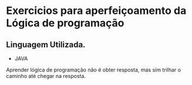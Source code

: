 # Exercicios para aperfeiçoamento da Lógica de programação

## Linguagem Utilizada.
- JAVA
 

 Aprender lógica de programação não é obter resposta, mas sim trilhar o caminho até chegar na resposta.
